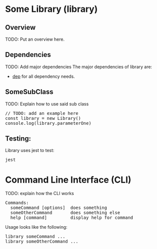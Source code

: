 # Some Library (library)
## Overview

TODO: Put an overview here.

## Dependencies
TODO: Add major dependencies
The major dependencies of library are:
- [dep](https://dep.com/dep) for all dependency needs.

## SomeSubClass
TODO: Explain how to use said sub class

<pre style="white-space:pre !important; overflow-x:scroll !important">
// TODO: add an example here
const library = new Library()
console.log(library.parameterOne)
</pre>

## Testing:
Library uses jest to test:
<pre style="white-space:pre !important; overflow-x:scroll !important">
jest
</pre>

# Command Line Interface (CLI)
TODO: explain how the CLI works
<pre style="white-space:pre !important; overflow-x:scroll !important">
Commands:
  someCommand [options]  does something
  someOtherCommand       does something else
  help [command]         display help for command
</pre>

Usage looks like the following:
<pre style="white-space:pre !important; overflow-x:scroll !important">
library someCommand ...
library someOtherCommand ...
</pre>
